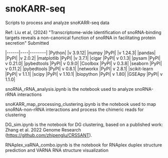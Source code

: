 # snoKARR-seq
Scripts to process and analyze snoKARR-seq data

Ref: Liu et al, (2024) "Transcriptome-wide identification of snoRNA-binding targets reveals a non-canonical function of snoRNA in facilitating protein secretion" Submitted


|------|----|--------|
|Python| 		|v 3.9.12|
|numpy	|PyPI|	|v 1.24.3|
|pandas|	|PyPI|	|v 2.0.2|
|matplotlib	|PyPI|	|v 3.7.1|
|cigar	|PyPI|	v 0.1.3|
|pysam	|PyPI|	v 0.21.0|
|pybedtools	|PyPI|	v 0.9.0|
|Coolbox	|PyPI|	v 0.3.8|
|seaborn	|PyPI|	v 0.11.2|
|pybedtools	|PyPI|	v 0.8.1|
|networkx	|PyPI|	v 2.8.1|
|scikit-learn	|PyPI|	v 1.1.1|
|scipy	|PyPI|	v 1.10.1|
|biopython	|PyPI|	v 1.80|
|GSEApy	|PyPI|	v 1.1.0|


snoRNA_rRNA_analysis.ipynb is the notebook used to analyze snoRNA-rRNA interactions

snoKARR_map_processing_clustering.ipynb is the notebook used to map snoRNA-non-rRNA interactions and process the chimeric reads for clustering

DG_sim.ipynb is the notebook for DG clustering, based on a published work: Zhang et al. 2022 Genome Research (https://github.com/zhipenglu/CRSSANT).

RNAplex_vaRNA_combo.ipynb is the notebook for RNAplex duplex structure prediction and VARNA RNA structure visualization

